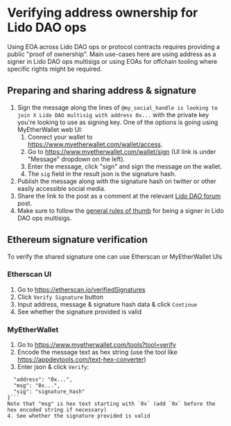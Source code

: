 # Verifying address ownership for Lido DAO ops

Using EOA across Lido DAO ops or protocol contracts requires providing a public "proof of ownership". Main use-cases here are using address as a signer in Lido DAO ops multisigs or using EOAs for offchain tooling where specific rights might be required.

## Preparing and sharing address & signature

1. Sign the message along the lines of `@my_social_handle is looking to join X Lido DAO multisig with address 0x...` with the private key you're looking to use as signing key. One of the options is going using MyEtherWallet web UI:
   1. Connect your wallet to https://www.myetherwallet.com/wallet/access.
   2. Go to https://www.myetherwallet.com/wallet/sign (UI link is under "Message" dropdown on the left).
   3. Enter the message, click "sign" and sign the message on the wallet.
   4. The `sig` field in the result json is the signature hash.
2. Publish the message along with the signature hash on twitter or other easily accessible social media.
3. Share the link to the post as a comment at the relevant [Lido DAO forum](https://research.lido.fi) post.
4. Make sure to follow the [general rules of thumb](./multisig-signer-manual) for being a signer in Lido DAO ops multisigs.

## Ethereum signature verification

To verify the shared signature one can use Etherscan or MyEtherWallet UIs

### Etherscan UI

1. Go to https://etherscan.io/verifiedSignatures
2. Click `Verify Signature` button
3. Input address, message & signature hash data & click `Continue`
4. See whether the signature provided is valid

### MyEtherWallet

1. Go to https://www.myetherwallet.com/tools?tool=verify
2. Encode the message text as hex string (use the tool like https://appdevtools.com/text-hex-converter)
3. Enter json & click `Verify`:
  ```{
    "address": "0x...",
    "msg": "0x...",
    "sig": "signature_hash"
  }```
  Note that "msg" is hex text starting with `0x` (add `0x` before the hex encoded string if necessary)
4. See whether the signature provided is valid